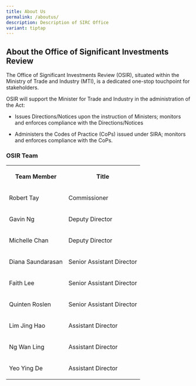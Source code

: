 ```yaml
---
title: About Us
permalink: /aboutus/
description: Description of SIRC Office
variant: tiptap
---
```

<h2><strong>About the Office of Significant Investments Review</strong></h2><p>The Office of Significant Investments Review (OSIR), situated within the Ministry of Trade and Industry (MTI), is a dedicated one-stop touchpoint for stakeholders.</p><p>OSIR will support the Minister for Trade and Industry in the administration of the Act:</p><ul data-tight="true" class="tight"><li><p>Issues Directions/Notices upon the instruction of Ministers; monitors and enforces compliance with the Directions/Notices</p></li><li><p>Administers the Codes of Practice (CoPs) issued under SIRA; monitors and enforces compliance with the CoPs.</p></li></ul><h3>OSIR Team</h3><table><tbody><tr><th rowspan="1" colspan="1"><p>Team Member</p></th><th rowspan="1" colspan="1"><p>Title</p></th></tr><tr><td rowspan="1" colspan="1"><p>Robert Tay</p></td><td rowspan="1" colspan="1"><p>Commissioner</p></td></tr><tr><td rowspan="1" colspan="1"><p>Gavin Ng</p></td><td rowspan="1" colspan="1"><p>Deputy Director</p></td></tr><tr><td rowspan="1" colspan="1"><p>Michelle Chan</p></td><td rowspan="1" colspan="1"><p>Deputy Director</p></td></tr><tr><td rowspan="1" colspan="1"><p>Diana Saundarasan</p></td><td rowspan="1" colspan="1"><p>Senior Assistant Director</p></td></tr><tr><td rowspan="1" colspan="1"><p>Faith Lee</p></td><td rowspan="1" colspan="1"><p>Senior Assistant Director</p></td></tr><tr><td rowspan="1" colspan="1"><p>Quinten Roslen</p></td><td rowspan="1" colspan="1"><p>Senior Assistant Director</p></td></tr><tr><td rowspan="1" colspan="1"><p>Lim Jing Hao</p></td><td rowspan="1" colspan="1"><p>Assistant Director</p></td></tr><tr><td rowspan="1" colspan="1"><p>Ng Wan Ling</p></td><td rowspan="1" colspan="1"><p>Assistant Director</p></td></tr><tr><td rowspan="1" colspan="1"><p>Yeo Ying De</p></td><td rowspan="1" colspan="1"><p>Assistant Director</p></td></tr></tbody></table><p></p>